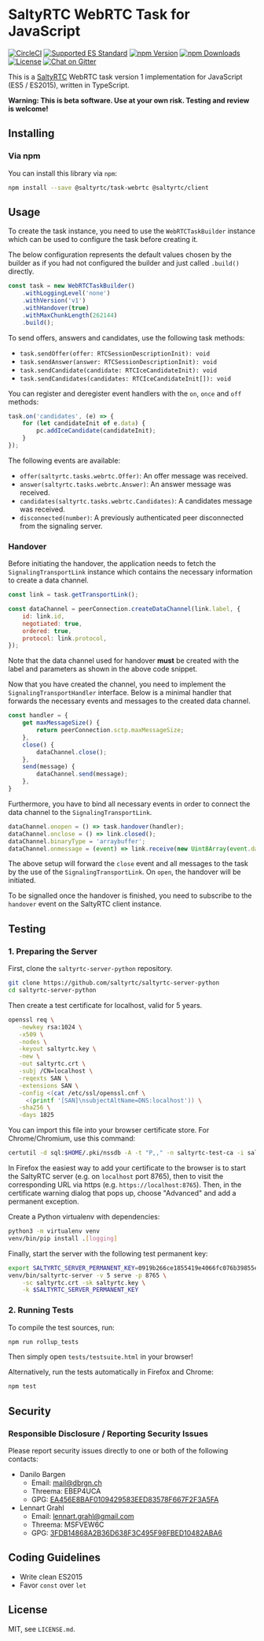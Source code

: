 # SaltyRTC WebRTC Task for JavaScript

[![CircleCI](https://circleci.com/gh/saltyrtc/saltyrtc-task-webrtc-js/tree/master.svg?style=shield)](https://circleci.com/gh/saltyrtc/saltyrtc-task-webrtc-js/tree/master)
[![Supported ES Standard](https://img.shields.io/badge/javascript-ES5%20%2F%20ES2015-yellow.svg)](https://github.com/saltyrtc/saltyrtc-task-webrtc-js)
[![npm Version](https://img.shields.io/npm/v/@saltyrtc/task-webrtc.svg?maxAge=2592000)](https://www.npmjs.com/package/@saltyrtc/task-webrtc)
[![npm Downloads](https://img.shields.io/npm/dt/@saltyrtc/task-webrtc.svg?maxAge=3600)](https://www.npmjs.com/package/@saltyrtc/task-webrtc)
[![License](https://img.shields.io/badge/license-MIT-blue.svg)](https://github.com/saltyrtc/saltyrtc-task-webrtc-js)
[![Chat on Gitter](https://badges.gitter.im/saltyrtc/Lobby.svg)](https://gitter.im/saltyrtc/Lobby)

This is a [SaltyRTC](https://saltyrtc.org/) WebRTC task version 1
implementation for JavaScript (ES5 / ES2015), written in TypeScript.

**Warning: This is beta software. Use at your own risk. Testing and review is
welcome!**

## Installing

### Via npm

You can install this library via `npm`:

```bash
npm install --save @saltyrtc/task-webrtc @saltyrtc/client
```

## Usage

To create the task instance, you need to use the `WebRTCTaskBuilder` instance
which can be used to configure the task before creating it.

The below configuration represents the default values chosen by the builder as
if you had not configured the builder and just called `.build()` directly.

```js
const task = new WebRTCTaskBuilder()
    .withLoggingLevel('none')
    .withVersion('v1')
    .withHandover(true)
    .withMaxChunkLength(262144)
    .build();
```

To send offers, answers and candidates, use the following task methods:

* `task.sendOffer(offer: RTCSessionDescriptionInit): void`
* `task.sendAnswer(answer: RTCSessionDescriptionInit): void`
* `task.sendCandidate(candidate: RTCIceCandidateInit): void`
* `task.sendCandidates(candidates: RTCIceCandidateInit[]): void`

You can register and deregister event handlers with the `on`, `once` and `off`
methods:

```js
task.on('candidates', (e) => {
    for (let candidateInit of e.data) {
        pc.addIceCandidate(candidateInit);
    }
});
````

The following events are available:

* `offer(saltyrtc.tasks.webrtc.Offer)`: An offer message was received.
* `answer(saltyrtc.tasks.webrtc.Answer)`: An answer message was received.
* `candidates(saltyrtc.tasks.webrtc.Candidates)`: A candidates message was
  received.
* `disconnected(number)`: A previously authenticated peer disconnected from the
  signaling server.

### Handover

Before initiating the handover, the application needs to fetch the
`SignalingTransportLink` instance which contains the necessary information to
create a data channel.

```js
const link = task.getTransportLink();

const dataChannel = peerConnection.createDataChannel(link.label, {
    id: link.id,
    negotiated: true,
    ordered: true,
    protocol: link.protocol,
});
```

Note that the data channel used for handover **must** be created with the
label and parameters as shown in the above code snippet.

Now that you have created the channel, you need to implement the
`SignalingTransportHandler` interface. Below is a minimal handler that forwards
the necessary events and messages to the created data channel.

```js
const handler = {
    get maxMessageSize() {
        return peerConnection.sctp.maxMessageSize;
    },
    close() {
        dataChannel.close();
    },
    send(message) {
        dataChannel.send(message);
    },
}
```

Furthermore, you have to bind all necessary events in order to connect the data
channel to the `SignalingTransportLink`.

```js
dataChannel.onopen = () => task.handover(handler);
dataChannel.onclose = () => link.closed();
dataChannel.binaryType = 'arraybuffer';
dataChannel.onmessage = (event) => link.receive(new Uint8Array(event.data));
```

The above setup will forward the `close` event and all messages to the task by
the use of the `SignalingTransportLink`. On `open`, the handover will be
initiated.

To be signalled once the handover is finished, you need to subscribe to the
`handover` event on the SaltyRTC client instance.

## Testing

### 1. Preparing the Server

First, clone the `saltyrtc-server-python` repository.

```bash
git clone https://github.com/saltyrtc/saltyrtc-server-python
cd saltyrtc-server-python
```

Then create a test certificate for localhost, valid for 5 years.

```bash
openssl req \
   -newkey rsa:1024 \
   -x509 \
   -nodes \
   -keyout saltyrtc.key \
   -new \
   -out saltyrtc.crt \
   -subj /CN=localhost \
   -reqexts SAN \
   -extensions SAN \
   -config <(cat /etc/ssl/openssl.cnf \
     <(printf '[SAN]\nsubjectAltName=DNS:localhost')) \
   -sha256 \
   -days 1825
```

You can import this file into your browser certificate store. For Chrome/Chromium, use this command:

```bash
certutil -d sql:$HOME/.pki/nssdb -A -t "P,," -n saltyrtc-test-ca -i saltyrtc.crt
```

In Firefox the easiest way to add your certificate to the browser is to start
the SaltyRTC server (e.g. on `localhost` port 8765), then to visit the
corresponding URL via https (e.g. `https://localhost:8765`). Then, in the
certificate warning dialog that pops up, choose "Advanced" and add a permanent
exception.

Create a Python virtualenv with dependencies:

```bash
python3 -m virtualenv venv
venv/bin/pip install .[logging]
```

Finally, start the server with the following test permanent key:

```bash
export SALTYRTC_SERVER_PERMANENT_KEY=0919b266ce1855419e4066fc076b39855e728768e3afa773105edd2e37037c20 # Public: 09a59a5fa6b45cb07638a3a6e347ce563a948b756fd22f9527465f7c79c2a864
venv/bin/saltyrtc-server -v 5 serve -p 8765 \
    -sc saltyrtc.crt -sk saltyrtc.key \
    -k $SALTYRTC_SERVER_PERMANENT_KEY
```

### 2. Running Tests

To compile the test sources, run:

```bash
npm run rollup_tests
```

Then simply open `tests/testsuite.html` in your browser!

Alternatively, run the tests automatically in Firefox and Chrome:

```bash
npm test
```

## Security

### Responsible Disclosure / Reporting Security Issues

Please report security issues directly to one or both of the following contacts:

- Danilo Bargen
    - Email: mail@dbrgn.ch
    - Threema: EBEP4UCA
    - GPG: [EA456E8BAF0109429583EED83578F667F2F3A5FA][keybase-dbrgn]
- Lennart Grahl
    - Email: lennart.grahl@gmail.com
    - Threema: MSFVEW6C
    - GPG: [3FDB14868A2B36D638F3C495F98FBED10482ABA6][keybase-lgrahl]

[keybase-dbrgn]: https://keybase.io/dbrgn
[keybase-lgrahl]: https://keybase.io/lgrahl

## Coding Guidelines

- Write clean ES2015
- Favor `const` over `let`

## License

MIT, see `LICENSE.md`.
